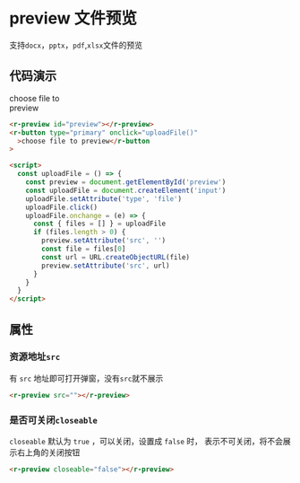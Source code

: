 # preview 文件预览

支持`docx`，`pptx`，`pdf`,`xlsx`文件的预览

## 代码演示

<div style="width: 100px; margin-top:10px">
    <r-preview id="preview"></r-preview>
    <r-button type="primary" onclick="uploadFile('preview')">choose file to preview</r-button>
</div>

```html
<r-preview id="preview"></r-preview>
<r-button type="primary" onclick="uploadFile()"
  >choose file to preview</r-button
>

<script>
  const uploadFile = () => {
    const preview = document.getElementById('preview')
    const uploadFile = document.createElement('input')
    uploadFile.setAttribute('type', 'file')
    uploadFile.click()
    uploadFile.onchange = (e) => {
      const { files = [] } = uploadFile
      if (files.length > 0) {
        preview.setAttribute('src', '')
        const file = files[0]
        const url = URL.createObjectURL(file)
        preview.setAttribute('src', url)
      }
    }
  }
</script>
```

## 属性

### 资源地址`src`

有 `src` 地址即可打开弹窗，没有`src`就不展示

```html
<r-preview src=""></r-preview>
```

### 是否可关闭`closeable`

`closeable` 默认为 `true` ，可以关闭，设置成 `false` 时， 表示不可关闭，将不会展示右上角的关闭按钮

```html
<r-preview closeable="false"></r-preview>
```
